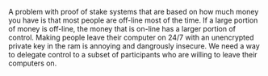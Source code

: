 A problem with proof of stake systems that are based on how much money you have is that most people are off-line most of the time.
If a large portion of money is off-line, the money that is on-line has a larger portion of control.
Making people leave their computer on 24/7 with an unencrypted private key in the ram is annoying and dangrously insecure.
We need a way to delegate control to a subset of participants who are willing to leave their computers on.